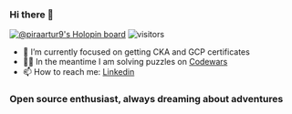 ### Hi there 👋
[![@piraartur9's Holopin board](https://holopin.me/piraartur9)](https://holopin.io/@piraartur9)
![visitors](https://page-views.glitch.me/badge?page_id=piraartur)
- 🫡 I’m currently focused on getting CKA and GCP certificates
- 🦸‍♂️ In the meantime I am solving puzzles on [Codewars](https://www.codewars.com/users/apir/badges/large)
- 📫 How to reach me: [Linkedin](https://www.linkedin.com/in/piraart/)

### Open source enthusiast, always dreaming about adventures
